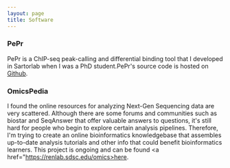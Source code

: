 ```yaml
---
layout: page 
title: Software 
---
```


### PePr 
PePr is a ChIP-seq peak-calling and differential binding tool that I developed in Sartorlab when I was a PhD student.PePr's source code is hosted on [Github](https://github.com/shawnzhangyx/PePr). 

### OmicsPedia
I found the online resources for analyzing Next-Gen Sequencing data are very scattered. Although there are some forums and communities such as biostar and SeqAnswer that offer valuable answers to questions, it's still hard for people who begin to explore certain analysis pipelines. Therefore, I'm trying to create an online bioinformatics knowledgebase that assembles up-to-date analysis tutorials and other info that could benefit bioinformatics learners. This project is ongoing and can be found <a href="https://renlab.sdsc.edu/omics>here</a>.
